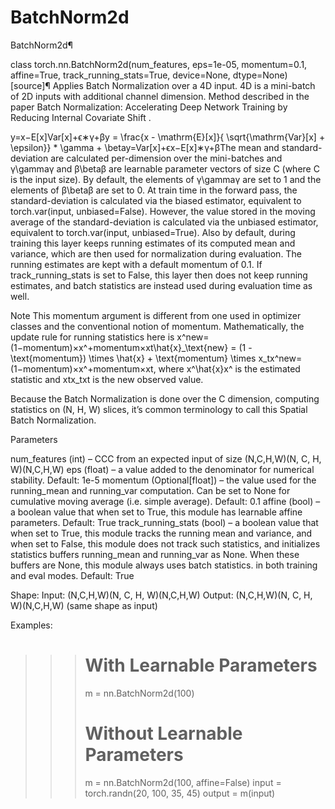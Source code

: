 # BatchNorm2d


BatchNorm2d¶


class torch.nn.BatchNorm2d(num_features, eps=1e-05, momentum=0.1, affine=True, track_running_stats=True, device=None, dtype=None)[source]¶
Applies Batch Normalization over a 4D input.
4D is a mini-batch of 2D inputs
with additional channel dimension. Method described in the paper
Batch Normalization: Accelerating Deep Network Training by Reducing
Internal Covariate Shift .

y=x−E[x]Var[x]+ϵ∗γ+βy = \frac{x - \mathrm{E}[x]}{ \sqrt{\mathrm{Var}[x] + \epsilon}} * \gamma + \betay=Var[x]+ϵ​x−E[x]​∗γ+βThe mean and standard-deviation are calculated per-dimension over
the mini-batches and γ\gammaγ and β\betaβ are learnable parameter vectors
of size C (where C is the input size). By default, the elements of γ\gammaγ are set
to 1 and the elements of β\betaβ are set to 0. At train time in the forward pass, the
standard-deviation is calculated via the biased estimator, equivalent to
torch.var(input, unbiased=False). However, the value stored in the moving average of the
standard-deviation is calculated via the unbiased  estimator, equivalent to
torch.var(input, unbiased=True).
Also by default, during training this layer keeps running estimates of its
computed mean and variance, which are then used for normalization during
evaluation. The running estimates are kept with a default momentum
of 0.1.
If track_running_stats is set to False, this layer then does not
keep running estimates, and batch statistics are instead used during
evaluation time as well.

Note
This momentum argument is different from one used in optimizer
classes and the conventional notion of momentum. Mathematically, the
update rule for running statistics here is
x^new=(1−momentum)×x^+momentum×xt\hat{x}_\text{new} = (1 - \text{momentum}) \times \hat{x} + \text{momentum} \times x_tx^new​=(1−momentum)×x^+momentum×xt​,
where x^\hat{x}x^ is the estimated statistic and xtx_txt​ is the
new observed value.

Because the Batch Normalization is done over the C dimension, computing statistics
on (N, H, W) slices, it’s common terminology to call this Spatial Batch Normalization.

Parameters

num_features (int) – CCC from an expected input of size
(N,C,H,W)(N, C, H, W)(N,C,H,W)
eps (float) – a value added to the denominator for numerical stability.
Default: 1e-5
momentum (Optional[float]) – the value used for the running_mean and running_var
computation. Can be set to None for cumulative moving average
(i.e. simple average). Default: 0.1
affine (bool) – a boolean value that when set to True, this module has
learnable affine parameters. Default: True
track_running_stats (bool) – a boolean value that when set to True, this
module tracks the running mean and variance, and when set to False,
this module does not track such statistics, and initializes statistics
buffers running_mean and running_var as None.
When these buffers are None, this module always uses batch statistics.
in both training and eval modes. Default: True




Shape:
Input: (N,C,H,W)(N, C, H, W)(N,C,H,W)
Output: (N,C,H,W)(N, C, H, W)(N,C,H,W) (same shape as input)



Examples:
>>> # With Learnable Parameters
>>> m = nn.BatchNorm2d(100)
>>> # Without Learnable Parameters
>>> m = nn.BatchNorm2d(100, affine=False)
>>> input = torch.randn(20, 100, 35, 45)
>>> output = m(input)



